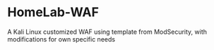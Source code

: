 # HomeLab-WAF
A Kali Linux customized WAF using template from ModSecurity, with modifications for own specific needs
